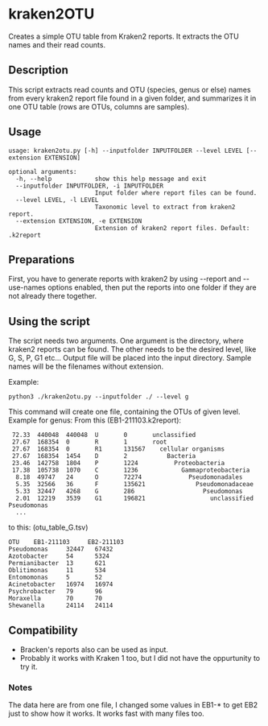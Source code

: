 # kraken2OTU

Creates a simple OTU table from Kraken2 reports. It extracts the OTU names and their read counts.

## Description

This script extracts read counts and OTU (species, genus or else) names from every kraken2 report file found in a given folder, and summarizes it in one OTU table (rows are OTUs, columns are samples).

## Usage

```
usage: kraken2otu.py [-h] --inputfolder INPUTFOLDER --level LEVEL [--extension EXTENSION]

optional arguments:
  -h, --help            show this help message and exit
  --inputfolder INPUTFOLDER, -i INPUTFOLDER
                        Input folder where report files can be found.
  --level LEVEL, -l LEVEL
                        Taxonomic level to extract from kraken2 report.
  --extension EXTENSION, -e EXTENSION
                        Extension of kraken2 report files. Default: .k2report
```


## Preparations

First, you have to generate reports with kraken2 by using --report and --use-names options enabled, then put the reports into one folder if they are not already there together. 

## Using the script

The script needs two arguments. One argument is the directory, where kraken2 reports can be found. The other needs to be the desired level, like G, S, P, G1 etc...
Output file will be placed into the input directory.
Sample names will be the filenames without extension.

Example:

```
python3 ./kraken2otu.py --inputfolder ./ --level g
```

This command will create one file, containing the OTUs of given level.
Example for genus:
From this (EB1-211103.k2report):

```
 72.33  440048  440048  U       0       unclassified
 27.67  168354  0       R       1       root
 27.67  168354  0       R1      131567    cellular organisms
 27.67  168354  1454    D       2           Bacteria
 23.46  142758  1804    P       1224          Proteobacteria
 17.38  105738  1070    C       1236            Gammaproteobacteria
  8.18  49747   24      O       72274             Pseudomonadales
  5.35  32566   36      F       135621              Pseudomonadaceae
  5.33  32447   4268    G       286                   Pseudomonas
  2.01  12219   3539    G1      196821                  unclassified Pseudomonas
  ...
```

  to this:
  (otu_table_G.tsv)

```
OTU    EB1-211103     EB2-211103
Pseudomonas     32447   67432
Azotobacter     54      5324
Permianibacter  13      621
Oblitimonas     11      534
Entomomonas     5       52
Acinetobacter   16974   16974
Psychrobacter   79      96
Moraxella       70      70
Shewanella      24114   24114
```

## Compatibility

 - Bracken's reports also can be used as input.
 - Probably it works with Kraken 1 too, but I did not have the oppurtunity to try it.

### Notes

The data here are from one file, I changed some values in EB1-* to get EB2 just to show how it works. It works fast with many files too.
